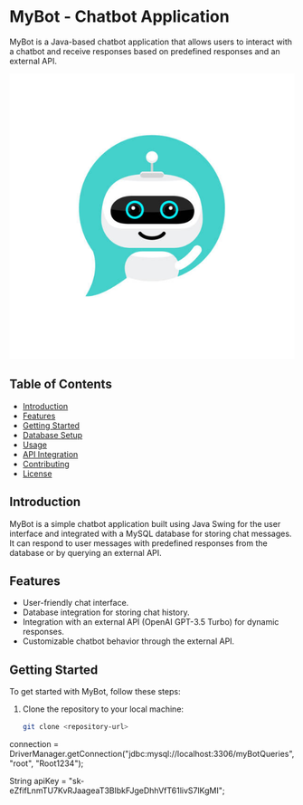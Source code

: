# MyBot - Chatbot Application

MyBot is a Java-based chatbot application that allows users to interact with a chatbot and receive responses based on predefined responses and an external API.

![MyBot Logo](src/main/java/myBot/logo.png)

## Table of Contents

- [Introduction](#introduction)
- [Features](#features)
- [Getting Started](#getting-started)
- [Database Setup](#database-setup)
- [Usage](#usage)
- [API Integration](#api-integration)
- [Contributing](#contributing)
- [License](#license)

## Introduction

MyBot is a simple chatbot application built using Java Swing for the user interface and integrated with a MySQL database for storing chat messages. It can respond to user messages with predefined responses from the database or by querying an external API.

## Features

- User-friendly chat interface.
- Database integration for storing chat history.
- Integration with an external API (OpenAI GPT-3.5 Turbo) for dynamic responses.
- Customizable chatbot behavior through the external API.

## Getting Started

To get started with MyBot, follow these steps:

1. Clone the repository to your local machine:

   ```bash
   git clone <repository-url>
   
connection = DriverManager.getConnection("jdbc:mysql://localhost:3306/myBotQueries", "root", "Root1234");

String apiKey = "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";
